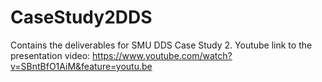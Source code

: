 # CaseStudy2DDS
Contains the deliverables for SMU DDS Case Study 2. 
Youtube link to the presentation video: https://www.youtube.com/watch?v=SBntBfO1AiM&feature=youtu.be
